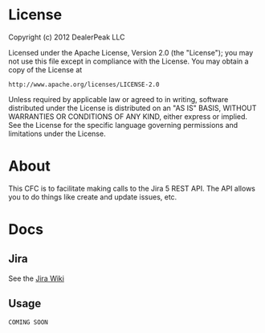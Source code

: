# License

Copyright (c) 2012 DealerPeak LLC

Licensed under the Apache License, Version 2.0 (the "License");
you may not use this file except in compliance with the License.
You may obtain a copy of the License at

    http://www.apache.org/licenses/LICENSE-2.0

Unless required by applicable law or agreed to in writing, software
distributed under the License is distributed on an "AS IS" BASIS,
WITHOUT WARRANTIES OR CONDITIONS OF ANY KIND, either express or implied.
See the License for the specific language governing permissions and
limitations under the License.

# About

This CFC is to facilitate making calls to the Jira 5 REST API. The API allows you to do things like create and update issues, etc.

# Docs

## Jira

See the [Jira Wiki](https://developer.atlassian.com/display/JIRADEV/JIRA+REST+API+in+JIRA+5.0)

## Usage

	COMING SOON